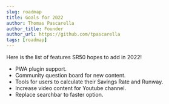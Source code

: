 ```yaml
---
slug: roadmap
title: Goals for 2022
author: Thomas Pascarella
author_title: Founder
author_url: https://github.com/tpascarella
tags: [roadmap]
---
```


Here is the list of features SR50 hopes to add in 2022!
- PWA plugin support.
- Community question board for new content.
- Tools for users to calculate their Savings Rate and Runway.
- Increase video content for Youtube channel.
- Replace searchbar to faster option.
